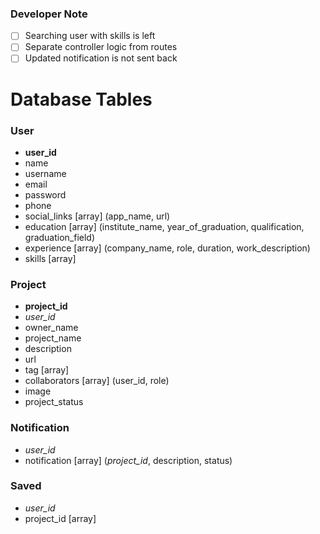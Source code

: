 ### Developer Note

- [ ] Searching user with skills is left
- [ ] Separate controller logic from routes
- [ ] Updated notification is not sent back

# Database Tables

### User

- **user_id**
- name
- username
- email
- password
- phone
- social_links [array] (app_name, url)
- education [array] (institute_name, year_of_graduation, qualification, graduation_field)
- experience [array] (company_name, role, duration, work_description)
- skills [array]

### Project

- **project_id**
- _user_id_
- owner_name
- project_name
- description
- url
- tag [array]
- collaborators [array] (user_id, role)
- image
- project_status

### Notification

- _user_id_
- notification [array] (_project_id_, description, status)

### Saved

- _user_id_
- project_id [array]
